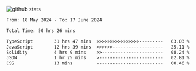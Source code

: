 
![github stats](https://github-readme-stats.vercel.app/api?username=realmahd1&show_icons=true&theme=codeSTACKr&hide_rank=true&count_private=true)

<!--START_SECTION:waka-->

```txt
From: 18 May 2024 - To: 17 June 2024

Total Time: 50 hrs 26 mins

TypeScript        31 hrs 47 mins  >>>>>>>>>>>>>>>>---------   63.03 %
JavaScript        12 hrs 39 mins  >>>>>>-------------------   25.11 %
Solidity          4 hrs 9 mins    >>-----------------------   08.24 %
JSON              1 hr 25 mins    >------------------------   02.81 %
CSS               13 mins         -------------------------   00.46 %
```

<!--END_SECTION:waka-->
